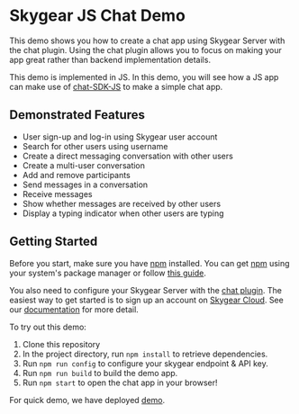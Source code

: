 # Skygear JS Chat Demo

This demo shows you how to create a chat app using Skygear Server with the chat
plugin. Using the chat plugin allows you to focus on making your app great
rather than backend implementation details.

This demo is implemented in JS. In this demo, you will see how a JS
app can make use of [chat-SDK-JS][] to make a simple chat app.

## Demonstrated Features

* User sign-up and log-in using Skygear user account
* Search for other users using username
* Create a direct messaging conversation with other users
* Create a multi-user conversation
* Add and remove participants
* Send messages in a conversation
* Receive messages
* Show whether messages are received by other users
* Display a typing indicator when other users are typing

## Getting Started

Before you start, make sure you have [npm][] installed. You can get
[npm][] using your system's package manager or follow [this guide][npm install].

You also need to configure your Skygear Server with the [chat plugin][].
The easiest way to get started is to sign up an account on
[Skygear Cloud][skygear cloud]. See our [documentation][skygear doc]
for more detail.

To try out this demo:

1. Clone this repository
2. In the project directory, run `npm install` to retrieve dependencies.
3. Run `npm run config` to configure your skygear endpoint & API key.
4. Run `npm run build` to build the demo app.
5. Run `npm start` to open the chat app in your browser!

For quick demo, we have deployed [demo](http://reactchatdemo.skygeario.com/static/login.html).


[chat-SDK-JS]: https://github.com/SkygearIO/chat-SDK-JS
[npm]: https://www.npmjs.com/
[npm install]: https://docs.npmjs.com/getting-started/installing-node
[chat plugin]: https://github.com/SkygearIO/chat/
[Skygear Cloud]: https://portal.skygear.io/
[skygear doc]: https://docs.skygear.io/
